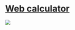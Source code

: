 # [Web calculator](https://visnowden.github.io/web_calculator)
<a href="https://visnowden.github.io/web_calculator">
  <img src="http://img.shields.io/static/v1?label=Status:&message=Coming%20soon...%20(highest%20priority)&color=darkred"/>
</a>
